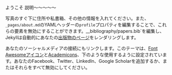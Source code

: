 ようこそ
説明〜〜〜〜〜

写真のすぐ下に住所や私書箱、その他の情報を入れてください。また、`_pages/about.md`のYAMLヘッダーの`profile`プロパティを編集することで、これらの要素を無効にすることができます。\_\_bibliography/papers.bib`を編集し、Jekyllは自動的にあなたの[出版物のページ](/multi-language-al-folio/publications/)をレンダリングします。

あなたのソーシャルメディアの接続にもリンクします。このテーマは、[Font Awesomeアイコン](https://fontawesome.com/)と[Academicons](https://jpswalsh.github.io/academicons/)、下のような使用するように設定されています。あなたのFacebook、Twitter、LinkedIn、Google Scholarを追加するか、またはそれらをすべて無効にしてください。
